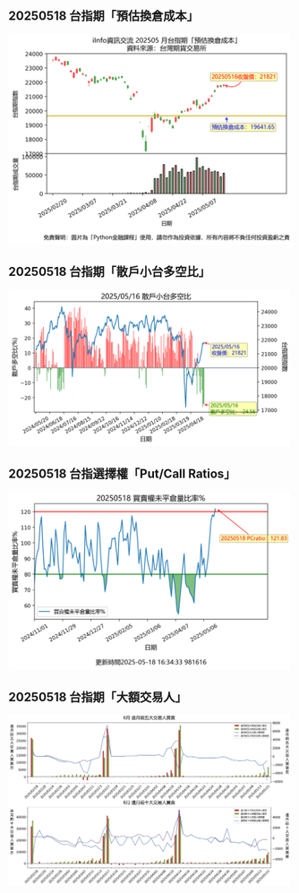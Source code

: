 ## 20250518 台指期「預估換倉成本」
![](images/txfcost.png)

## 20250518 台指期「散戶小台多空比」
![](images/bbiri.png)

## 20250518 台指選擇權「Put/Call Ratios」
![](images/pcratio.png)

## 20250518 台指期「大額交易人」
![](images/blocktrade.png)

